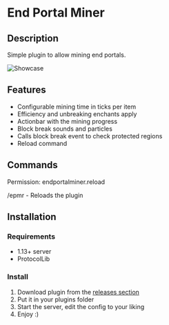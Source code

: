 # End Portal Miner

## Description

Simple plugin to allow mining end portals.

![Showcase](https://i.imgur.com/7HbtbJN.gif)

## Features
* Configurable mining time in ticks per item
* Efficiency and unbreaking enchants apply
* Actionbar with the mining progress
* Block break sounds and particles
* Calls block break event to check protected regions
* Reload command

## Commands

Permission: endportalminer.reload 

/epmr - Reloads the plugin

## Installation

### Requirements

* 1.13+ server
* ProtocolLib

### Install

1. Download plugin from the [releases section](https://github.com/PatoTheBest/EndPortalMiner/releases)
2. Put it in your plugins folder
3. Start the server, edit the config to your liking
4. Enjoy :)